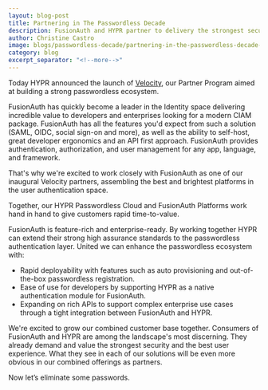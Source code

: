 ```yaml
---
layout: blog-post
title: Partnering in The Passwordless Decade
description: FusionAuth and HYPR partner to delivery the strongest security and best user experienced.
author: Christine Castro
image: blogs/passwordless-decade/partnering-in-the-passwordless-decade-hypr.png
category: blog
excerpt_separator: "<!--more-->"
---
```


Today HYPR announced the launch of [Velocity](https://get.hypr.com/velocity), our Partner Program aimed at building a strong passwordless ecosystem.

<!--more-->

FusionAuth has quickly become a leader in the Identity space delivering incredible value to developers and enterprises looking for a modern CIAM package. FusionAuth has all the features you'd expect from such a solution (SAML, OIDC, social sign-on and more), as well as the ability to self-host, great developer ergonomics and an API first approach. FusionAuth provides authentication, authorization, and user management for any app, language, and framework.

That's why we're excited to work closely with FusionAuth as one of our inaugural Velocity partners, assembling the best and brightest platforms in the user authentication space.

Together, our HYPR Passwordless Cloud and FusionAuth Platforms work hand in hand to give customers rapid time-to-value.

FusionAuth is feature-rich and enterprise-ready. By working together HYPR can extend their strong high assurance standards to the passwordless authentication layer. United we can enhance the passwordless ecosystem with:

* Rapid deployability with features such as auto provisioning and out-of-the-box passwordless registration.
* Ease of use for developers by supporting HYPR as a native authentication module for FusionAuth.
* Expanding on rich APIs to support complex enterprise use cases through a tight integration between FusionAuth and HYPR.

We're excited to grow our combined customer base together. Consumers of FusionAuth and HYPR are among the landscape's most discerning. They already demand and value the strongest security and the best user experience. What they see in each of our solutions will be even more obvious in our combined offerings as partners.

Now let’s eliminate some passwords.
